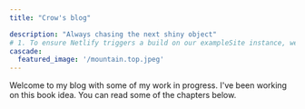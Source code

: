 ```yaml
---
title: "Crow's blog"

description: "Always chasing the next shiny object"
# 1. To ensure Netlify triggers a build on our exampleSite instance, we need to change a file in the exampleSite directory.
cascade:
  featured_image: '/mountain.top.jpeg'
---
```

Welcome to my blog with some of my work in progress. I've been working on this book idea. You can read some of the chapters below.
